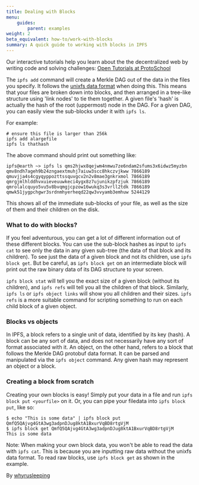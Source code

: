 ```yaml
---
title: Dealing with Blocks
menu:
    guides:
        parent: examples
weight: 2
beta_equivalent: how-to/work-with-blocks
summary: A quick guide to working with blocks in IPFS
---
```


<div class="alert alert-info">
Our interactive tutorials help you learn about the the decentralized web by writing code and solving challenges:
<a class="button button-primary" href="https://proto.school/#/tutorials" role="button" target="_blank">Open Tutorials at ProtoSchool</a> &nbsp;<i class="fa fa-external-link-square-alt"></i>
</div>

The `ipfs add` command will create a Merkle DAG out of the data in the files you
specify. It follows the [unixfs data format](https://github.com/ipfs/go-unixfs/blob/master/pb/unixfs.proto) when doing this. This means
that your files are broken down into blocks, and then arranged in a tree-like
structure using 'link nodes' to tie them together. A given file's 'hash' is
actually the hash of the root (uppermost) node in the DAG. For a given DAG, you
can easily view the sub-blocks under it with `ipfs ls`.

For example:
```
# ensure this file is larger than 256k
ipfs add alargefile
ipfs ls thathash
```

The above command should print out something like:
```
ipfs@earth ~> ipfs ls qms2hjwx8qejwm4nmwu7ze6ndam2sfums3x6idwz5myzbn
qmv8ndh7ageh9b24zngaextmuhj7aiuw3scc8hkczvjkww 7866189
qmuvjja4s4cgyqyppozttssquvgcv2n2v8mae3gnkrxmol 7866189
qmrgjmlhlddhvxuieveuuwkeci4ygx8z7ujunikzpfzjuk 7866189
qmrolalcquyo5vu5v8bvqmgjcpzow16wukq3s3vrll2tdk 7866189
qmwk51jygpchgwr3srdnmhyerheqd22qw3vvyamb3emhuw 5244129
```

This shows all of the immediate sub-blocks of your file, as well as the
size of them and their children on the disk.

### What to do with blocks?
If you feel adventurous, you can get a lot of different information out of these
different blocks. You can use the sub-block hashes as input to `ipfs cat` to
see only the data in any given sub-tree (the data of that block and its
children). To see just the data of a given block and not its children, use
`ipfs block get`. But be careful, as `ipfs block get` on an intermediate block
will print out the raw binary data of its DAG structure to your screen.

`ipfs block stat` will tell you the exact size of a given block (without its
children), and `ipfs refs` will tell you all the children of that block.
Similarly, `ipfs ls` or `ipfs object links` will show you all children and
their sizes. `ipfs refs` is a more suitable command for scripting something
to run on each child block of a given object.

### Blocks vs objects
In IPFS, a block refers to a single unit of data, identified by its key (hash).
A block can be any sort of data, and does not necessarily have any sort of
format associated with it. An object, on the other hand, refers to a block that
follows the Merkle DAG protobuf data format. It can be parsed and manipulated
via the `ipfs object` command. Any given hash may represent an object or a block.

### Creating a block from scratch
Creating your own blocks is easy! Simply put your data in a file and run
`ipfs block put <yourfile>` on it. Or, you can pipe your filedata into
`ipfs block put`, like so:

```
$ echo "This is some data" | ipfs block put
QmfQ5QAjvg4GtA3wg3adpnDJug8ktA1BxurVqBD8rtgVjM
$ ipfs block get QmfQ5QAjvg4GtA3wg3adpnDJug8ktA1BxurVqBD8rtgVjM
This is some data
```
Note: When making your own block data, you won't be able to read the data with
`ipfs cat`. This is because you are inputting raw data without the unixfs data
format. To read raw blocks, use `ipfs block get` as shown in the example.

By [whyrusleeping](http://github.com/whyrusleeping)
